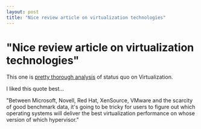 ```yaml
---
layout: post
title: "Nice review article on virtualization technologies"
---
```

"Nice review article on virtualization technologies"
===
This one is [pretty thorough analysis][0] of status quo on Virtualization.  
  
I liked this quote best...  
  
"Between Microsoft, Novell, Red Hat, XenSource, VMware and the scarcity of good benchmark data, it's going to be tricky for users to figure out which operating systems will deliver the best virtualization performance on whose version of which hypervisor."

[0]: http://www.interopnews.com/news/desperately-seeking-xen.html
